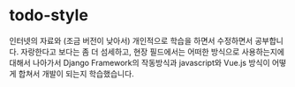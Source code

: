 <h1>todo-style</h1>
인터넷의 자료와 (조금 버전이 낮아서) 개인적으로 학습을 하면서 수정하면서 공부합니다.
자랑한다고 보다는 좀 더 섬세하고, 현장 필드에서는 어떠한 방식으로 사용하는지에 대해서
나아가서 Django Framework의 작동방식과 javascript와 Vue.js 방식이 어떻게 합쳐서 개발이 되는지 학습했습니다.
